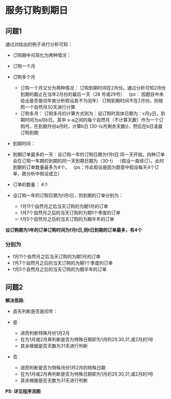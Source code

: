 # 服务订购到期日

## 问题1

通过对给出的例子进行分析可知：

- 订购期中可简化为两种情况：
 - 订购一个月
 - 订购多个月
   - 订购一个月又分为两种情况：
     订购到期时间在2月份。通过分析可知2月份到期的截止在当年2月份的最后一天（28
     号或29号）
     （ps： 因题目中未给出是否是闰年故分析假设其不为闰年）
     订购到期时间不在2月份。则按照一个自然月30天进行计算
   - 订购多月：
     订购多月的计算方式则为：设订购时具体日期为：x月y日，到期时间为a月b日。其中
     x-a之间的每个自然月（不计算天数）作为一个订购月。在到期月份a月时，计算b日
     (30-(x月剩余天数))，然后在b日凌晨订购到期


- 到期时间：
 - 到期订单最多的一天：设订购一年的订购日期为f月t日
   同一天开始，四种订单会在订购一年期的到期的同一天到期日期为（30-t）
 （假设一直续订）。此时到期的订单数量最多为4个。
 （ps：作此假设是因为题意中假设每天4个订单，故分析中假设成立）
 - 订单的数量： 4个
 - 设订购一年的订购日期为f月t日，则到期的订单分别为：
   - f月11个自然月之后当天订购的为期1月的订单
   - f月7个自然月之后的当天订购的为期1个季度的订单
   - f月5个自然月之后的当天订购的为期半年的订单

**设订购期为1年的订单订购时间为f月t日,则t日到期的订单最多，有4个**
### 分别为
   - f月11个自然月之后当天订购的为期1月的订单
   - f月7个自然月之后的当天订购的为期1个季度的订单
   - f月5个自然月之后的当天订购的为期半年的订单


## 问题2

**解决思路**:
- 首先判断是否是闰年：
 - 是
    - 进而判断特殊月份1月2月
    - 在为1月或2月再判断是否为特殊日期即为1月的29,30,31,或2月的1号
    - 其余根据是否天数为31天进行判断

 - 否
    - 进而判断是否为特殊月份1月2月的特殊日期
    - 在为1月或2月再判断是否为特殊日期即为1月的29,30,31,或2月的1号
    - 其余根据是否天数为31天进行判断

**PS: 详见程序流图**
